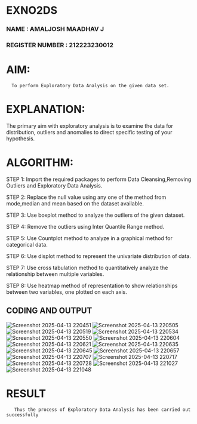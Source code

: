 # EXNO2DS

 ### NAME : AMALJOSH MAADHAV J
 ### REGISTER NUMBER : 212223230012
# AIM:
      To perform Exploratory Data Analysis on the given data set.
      
# EXPLANATION:
  The primary aim with exploratory analysis is to examine the data for distribution, outliers and anomalies to direct specific testing of your hypothesis.
  
# ALGORITHM:
STEP 1: Import the required packages to perform Data Cleansing,Removing Outliers and Exploratory Data Analysis.

STEP 2: Replace the null value using any one of the method from mode,median and mean based on the dataset available.

STEP 3: Use boxplot method to analyze the outliers of the given dataset.

STEP 4: Remove the outliers using Inter Quantile Range method.

STEP 5: Use Countplot method to analyze in a graphical method for categorical data.

STEP 6: Use displot method to represent the univariate distribution of data.

STEP 7: Use cross tabulation method to quantitatively analyze the relationship between multiple variables.

STEP 8: Use heatmap method of representation to show relationships between two variables, one plotted on each axis.

## CODING AND OUTPUT
 
 ![Screenshot 2025-04-13 220451](https://github.com/user-attachments/assets/36a5ca52-8699-4a62-b12f-4ac74decb17a)
 ![Screenshot 2025-04-13 220505](https://github.com/user-attachments/assets/7dc98210-2c86-4fc9-9f60-53c1db954d55)
 ![Screenshot 2025-04-13 220519](https://github.com/user-attachments/assets/8be27de9-33bc-4e76-9308-459471d24f16)
 ![Screenshot 2025-04-13 220534](https://github.com/user-attachments/assets/623b5204-c156-4e30-963a-8cc3b34b3a64)
 ![Screenshot 2025-04-13 220550](https://github.com/user-attachments/assets/7f7a2b63-0faa-4cbe-8492-1660a6dfbb9c)
 ![Screenshot 2025-04-13 220604](https://github.com/user-attachments/assets/5afe13ab-fdf3-4168-bca3-d39f780175ff)
 ![Screenshot 2025-04-13 220621](https://github.com/user-attachments/assets/25219937-56df-45c5-ad57-339c2c684eaf)
 ![Screenshot 2025-04-13 220635](https://github.com/user-attachments/assets/15a183e7-1706-44df-92ee-2a7755283535)
 ![Screenshot 2025-04-13 220645](https://github.com/user-attachments/assets/8fdb670e-125b-4c45-925b-15d482b032bd)
 ![Screenshot 2025-04-13 220657](https://github.com/user-attachments/assets/72a6a308-5058-499a-a3df-7e9b74a13d77)
 ![Screenshot 2025-04-13 220707](https://github.com/user-attachments/assets/c244bb4d-9fef-41a4-9021-181e45026746)
 ![Screenshot 2025-04-13 220717](https://github.com/user-attachments/assets/498b1998-b924-4c99-a554-ba558a4b5467)
 ![Screenshot 2025-04-13 220728](https://github.com/user-attachments/assets/8a54e1cf-b958-4b91-815d-2cfdf3ef1e18)
 ![Screenshot 2025-04-13 221027](https://github.com/user-attachments/assets/f750e80a-c78f-4fd4-8d43-2dad778138d3)
 ![Screenshot 2025-04-13 221048](https://github.com/user-attachments/assets/015d746f-0034-4626-994c-9bbab81f5bd7)




# RESULT
       Thus the process of Exploratory Data Analysis has been carried out successfully 
